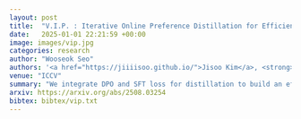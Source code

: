 ```yaml
---
layout: post
title:  "V.I.P. : Iterative Online Preference Distillation for Efficient Video Diffusion Models"
date:   2025-01-01 22:21:59 +00:00
image: images/vip.jpg
categories: research
author: "Wooseok Seo"
authors: '<a href="https://jiiiisoo.github.io/">Jisoo Kim</a>, <strong>Wooseok Seo</strong>, <a href="https://junwankimm.github.io/">Junwan Kim</a>, Seungho Park, Sooyeon Park, <a href="https://yj-yu.github.io/home/">Youngjae Yu</a>'
venue: "ICCV"
summary: "We integrate DPO and SFT loss for distillation to build an efficient video diffusion model, with an automatic pair curation pipeline and outperform the teacher only with the synthetic data generated from the teacher itself."
arxiv: https://arxiv.org/abs/2508.03254
bibtex: bibtex/vip.txt
---
```

